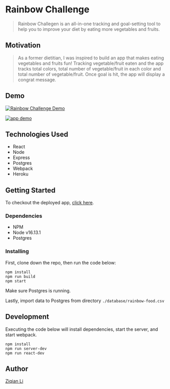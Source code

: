 # Rainbow Challenge
> Rainbow Challegen is an all-in-one tracking and goal-setting tool to help you to improve your diet by eating more vegetables and fruits.

## Motivation
> As a former dietitian, I was inspired to build an app that makes eating vegetables and fruits fun! Tracking vegetable/fruit eaten and the app tracks total colors, total number of vegetable/fruit in each color and total number of vegetable/fruit. Once goal is hit, the app will display a congrat message.

## Demo
[![Rainbow Challenge Demo](https://user-images.githubusercontent.com/67238418/200970905-372cf655-e98e-4682-8e95-774d9d867ad5.png)](https://www.youtube.com/watch?v=FwGYHLi69TU)

<a href="https://www.youtube.com/watch?v=FwGYHLi69TU" target="_blank" rel="noopener noreferrer">
  <img src="https://user-images.githubusercontent.com/67238418/200970905-372cf655-e98e-4682-8e95-774d9d867ad5.png" alt="app demo" />
</a>

## Technologies Used
- React
- Node
- Express
- Postgres
- Webpack
- Heroku

## Getting Started
To checkout the deployed app, [click here](https://rainbow-challenge.herokuapp.com/).

### Dependencies
* NPM
* Node v16.13.1
* Postgres

### Installing
First, clone down the repo, then run the code below:
```
npm install
npm run build
npm start
```
Make sure Postgres is running.

Lastly, import data to Postgres from directory `./database/rainbow-food.csv`

## Development
Executing the code below will install dependencies, start the server, and start webpack.
```
npm install
npm run server-dev
npm run react-dev
```

## Author
[Ziqian Li](https://github.com/zxl3269117)
